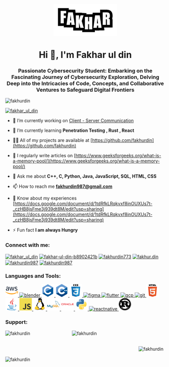 <div align="center">
  <img src="2024-02-07-FAKHAR.gif" alt="Project Logo" width="200"/>
</div>
<h1 align="center">Hi 👋, I'm Fakhar ul din</h1>
<h3 align="center">Passionate Cybersecurity Student: Embarking on the Fascinating Journey of Cybersecurity Exploration, Delving Deep into the Intricacies of Code, Concepts, and Collaborative Ventures to Safeguard Digital Frontiers</h3>

<p align="left"> <img src="https://komarev.com/ghpvc/?username=fakhurdin&label=Profile%20views&color=0e75b6&style=flat" alt="fakhurdin" /> </p>

<p align="left"> <a href="https://twitter.com/fakhar_ul_din" target="blank"><img src="https://img.shields.io/twitter/follow/fakhar_ul_din?logo=twitter&style=for-the-badge" alt="fakhar_ul_din" /></a> </p>

- 🔭 I’m currently working on [Client - Server Communication](https://github.com/fakhurdin/Client-Server-Communication-using-python)

- 🌱 I’m currently learning **Penetration Testing , Rust , React**

- 👨‍💻 All of my projects are available at [https://github.com/fakhurdin](https://github.com/fakhurdin)

- 📝 I regularly write articles on [https://www.geeksforgeeks.org/what-is-a-memory-pool/](https://www.geeksforgeeks.org/what-is-a-memory-pool/)

- 💬 Ask me about **C++, C, Python, Java, JavaScript, SQL, HTML, CSS**

- 📫 How to reach me **fakhurdin987@gmail.com**

- 📄 Know about my experiences [https://docs.google.com/document/d/1tdRfkLRqkvxf8inOUXUs7t-_czHB8jsFme3j939dt8M/edit?usp=sharing](https://docs.google.com/document/d/1tdRfkLRqkvxf8inOUXUs7t-_czHB8jsFme3j939dt8M/edit?usp=sharing)

- ⚡ Fun fact **I am always Hungry**

<h3 align="left">Connect with me:</h3>
<p align="left">
<a href="https://twitter.com/fakhar_ul_din" target="blank"><img align="center" src="https://raw.githubusercontent.com/rahuldkjain/github-profile-readme-generator/master/src/images/icons/Social/twitter.svg" alt="fakhar_ul_din" height="30" width="40" /></a>
<a href="https://linkedin.com/in/fakhar-ul-din-b8902421b" target="blank"><img align="center" src="https://raw.githubusercontent.com/rahuldkjain/github-profile-readme-generator/master/src/images/icons/Social/linked-in-alt.svg" alt="fakhar-ul-din-b8902421b" height="30" width="40" /></a>
<a href="https://instagram.com/fakhurdin773" target="blank"><img align="center" src="https://raw.githubusercontent.com/rahuldkjain/github-profile-readme-generator/master/src/images/icons/Social/instagram.svg" alt="fakhurdin773" height="30" width="40" /></a>
<a href="https://www.hackerrank.com/fakhur.din" target="blank"><img align="center" src="https://raw.githubusercontent.com/rahuldkjain/github-profile-readme-generator/master/src/images/icons/Social/hackerrank.svg" alt="fakhur.din" height="30" width="40" /></a>
<a href="https://www.leetcode.com/fakhurdin987" target="blank"><img align="center" src="https://raw.githubusercontent.com/rahuldkjain/github-profile-readme-generator/master/src/images/icons/Social/leet-code.svg" alt="fakhurdin987" height="30" width="40" /></a>
<a href="https://auth.geeksforgeeks.org/user/fakhurdin987" target="blank"><img align="center" src="https://raw.githubusercontent.com/rahuldkjain/github-profile-readme-generator/master/src/images/icons/Social/geeks-for-geeks.svg" alt="fakhurdin987" height="30" width="40" /></a>
</p>

<h3 align="left">Languages and Tools:</h3>
<p align="left"> <a href="https://aws.amazon.com" target="_blank" rel="noreferrer"> <img src="https://raw.githubusercontent.com/devicons/devicon/master/icons/amazonwebservices/amazonwebservices-original-wordmark.svg" alt="aws" width="40" height="40"/> </a> <a href="https://www.blender.org/" target="_blank" rel="noreferrer"> <img src="https://download.blender.org/branding/community/blender_community_badge_white.svg" alt="blender" width="40" height="40"/> </a> <a href="https://www.cprogramming.com/" target="_blank" rel="noreferrer"> <img src="https://raw.githubusercontent.com/devicons/devicon/master/icons/c/c-original.svg" alt="c" width="40" height="40"/> </a> <a href="https://www.w3schools.com/cpp/" target="_blank" rel="noreferrer"> <img src="https://raw.githubusercontent.com/devicons/devicon/master/icons/cplusplus/cplusplus-original.svg" alt="cplusplus" width="40" height="40"/> </a> <a href="https://www.w3schools.com/css/" target="_blank" rel="noreferrer"> <img src="https://raw.githubusercontent.com/devicons/devicon/master/icons/css3/css3-original-wordmark.svg" alt="css3" width="40" height="40"/> </a> <a href="https://www.figma.com/" target="_blank" rel="noreferrer"> <img src="https://www.vectorlogo.zone/logos/figma/figma-icon.svg" alt="figma" width="40" height="40"/> </a> <a href="https://flutter.dev" target="_blank" rel="noreferrer"> <img src="https://www.vectorlogo.zone/logos/flutterio/flutterio-icon.svg" alt="flutter" width="40" height="40"/> </a> <a href="https://cloud.google.com" target="_blank" rel="noreferrer"> <img src="https://www.vectorlogo.zone/logos/google_cloud/google_cloud-icon.svg" alt="gcp" width="40" height="40"/> </a> <a href="https://git-scm.com/" target="_blank" rel="noreferrer"> <img src="https://www.vectorlogo.zone/logos/git-scm/git-scm-icon.svg" alt="git" width="40" height="40"/> </a> <a href="https://www.w3.org/html/" target="_blank" rel="noreferrer"> <img src="https://raw.githubusercontent.com/devicons/devicon/master/icons/html5/html5-original-wordmark.svg" alt="html5" width="40" height="40"/> </a> <a href="https://www.java.com" target="_blank" rel="noreferrer"> <img src="https://raw.githubusercontent.com/devicons/devicon/master/icons/java/java-original.svg" alt="java" width="40" height="40"/> </a> <a href="https://developer.mozilla.org/en-US/docs/Web/JavaScript" target="_blank" rel="noreferrer"> <img src="https://raw.githubusercontent.com/devicons/devicon/master/icons/javascript/javascript-original.svg" alt="javascript" width="40" height="40"/> </a> <a href="https://www.linux.org/" target="_blank" rel="noreferrer"> <img src="https://raw.githubusercontent.com/devicons/devicon/master/icons/linux/linux-original.svg" alt="linux" width="40" height="40"/> </a> <a href="https://www.mysql.com/" target="_blank" rel="noreferrer"> <img src="https://raw.githubusercontent.com/devicons/devicon/master/icons/mysql/mysql-original-wordmark.svg" alt="mysql" width="40" height="40"/> </a> <a href="https://www.oracle.com/" target="_blank" rel="noreferrer"> <img src="https://raw.githubusercontent.com/devicons/devicon/master/icons/oracle/oracle-original.svg" alt="oracle" width="40" height="40"/> </a> <a href="https://www.python.org" target="_blank" rel="noreferrer"> <img src="https://raw.githubusercontent.com/devicons/devicon/master/icons/python/python-original.svg" alt="python" width="40" height="40"/> </a> <a href="https://reactnative.dev/" target="_blank" rel="noreferrer"> <img src="https://reactnative.dev/img/header_logo.svg" alt="reactnative" width="40" height="40"/> </a> <a href="https://www.rust-lang.org" target="_blank" rel="noreferrer"> <img src="https://raw.githubusercontent.com/devicons/devicon/master/icons/rust/rust-plain.svg" alt="rust" width="40" height="40"/> </a> </p>

<h3 align="left">Support:</h3>
<p><a href="https://www.buymeacoffee.com/fakhurdin"> <img align="left" src="https://cdn.buymeacoffee.com/buttons/v2/default-yellow.png" height="50" width="210" alt="fakhurdin" /></a><a href="https://ko-fi.com/fakhurdin"> <img align="left" src="https://cdn.ko-fi.com/cdn/kofi3.png?v=3" height="50" width="210" alt="fakhurdin" /></a></p><br><br>

<p><img align="center" src="https://github-readme-stats.vercel.app/api/top-langs?username=fakhurdin&show_icons=true&locale=en&layout=compact" alt="fakhurdin" /></p>

<p><img align="center" src="https://github-readme-streak-stats.herokuapp.com/?user=fakhurdin&" alt="fakhurdin" /></p>
